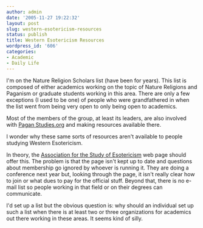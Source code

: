 ```yaml
---
author: admin
date: '2005-11-27 19:22:32'
layout: post
slug: western-esotericism-resources
status: publish
title: Western Esotericism Resources
wordpress_id: '606'
categories:
- Academic
- Daily Life
---
```

<p>I'm on the Nature Religion Scholars list (have been for years). This list is composed of either academics working on the topic of Nature Religions and Paganism or graduate students working in this area. There are only a few exceptions (I used to be one) of people who were grandfathered in when the list went from being very open to only being open to academics.</p>

<p>Most of the members of the group, at least its leaders, are also involved with <a href="http://www.paganstudies.org/">Pagan Studies.org</a> and making resources available there.</p>

<p>I wonder why these same sorts of resources aren't available to people studying Western Esotericism. </p>

<p>In theory, the <a href="http://www.aseweb.org/">Association for the Study of Esotericism</a> web page should offer this. The problem is that the page isn't kept up to date and questions about membership go ignored by whoever is running it. They are doing a conference next year but, looking through the page, it isn't really clear how to join or what dues to pay for the official stuff. Beyond that, there is no e-mail list so people working in that field or on their degrees can communicate.</p>

<p> I'd set up a list but the obvious question is: why should an individual set up such a list when there is at least two or three organizations for academics out there working in these areas. It seems kind of silly.</p>
